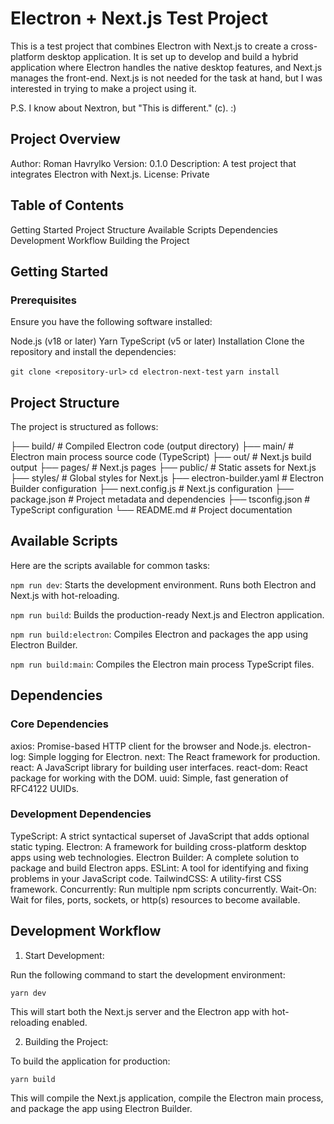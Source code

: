 # Electron + Next.js Test Project
This is a test project that combines Electron with Next.js to create a cross-platform desktop application. It is set up to develop and build a hybrid application where Electron handles the native desktop features, and Next.js manages the front-end.
Next.js is not needed for the task at hand, but I was interested in trying to make a project using it.

P.S. I know about Nextron, but "This is different." (c). :)

## Project Overview
Author: Roman Havrylko
Version: 0.1.0
Description: A test project that integrates Electron with Next.js.
License: Private

## Table of Contents

Getting Started
Project Structure
Available Scripts
Dependencies
Development Workflow
Building the Project

## Getting Started
### Prerequisites
Ensure you have the following software installed:

Node.js (v18 or later)
Yarn
TypeScript (v5 or later)
Installation
Clone the repository and install the dependencies:

`git clone <repository-url>`
`cd electron-next-test`
`yarn install`

## Project Structure
The project is structured as follows:

├── build/            # Compiled Electron code (output directory)
├── main/             # Electron main process source code (TypeScript)
├── out/              # Next.js build output
├── pages/            # Next.js pages
├── public/           # Static assets for Next.js
├── styles/           # Global styles for Next.js
├── electron-builder.yaml  # Electron Builder configuration
├── next.config.js    # Next.js configuration
├── package.json      # Project metadata and dependencies
├── tsconfig.json     # TypeScript configuration
└── README.md         # Project documentation

## Available Scripts
Here are the scripts available for common tasks:

`npm run dev`: Starts the development environment. Runs both Electron and Next.js with hot-reloading.

`npm run build`: Builds the production-ready Next.js and Electron application.

`npm run build:electron`: Compiles Electron and packages the app using Electron Builder.

`npm run build:main`: Compiles the Electron main process TypeScript files.

## Dependencies

### Core Dependencies
axios: Promise-based HTTP client for the browser and Node.js.
electron-log: Simple logging for Electron.
next: The React framework for production.
react: A JavaScript library for building user interfaces.
react-dom: React package for working with the DOM.
uuid: Simple, fast generation of RFC4122 UUIDs.

### Development Dependencies
TypeScript: A strict syntactical superset of JavaScript that adds optional static typing.
Electron: A framework for building cross-platform desktop apps using web technologies.
Electron Builder: A complete solution to package and build Electron apps.
ESLint: A tool for identifying and fixing problems in your JavaScript code.
TailwindCSS: A utility-first CSS framework.
Concurrently: Run multiple npm scripts concurrently.
Wait-On: Wait for files, ports, sockets, or http(s) resources to become available.

## Development Workflow
1. Start Development:

Run the following command to start the development environment:

`yarn dev`

This will start both the Next.js server and the Electron app with hot-reloading enabled.

2. Building the Project:

To build the application for production:

`yarn build`

This will compile the Next.js application, compile the Electron main process, and package the app using Electron Builder.

